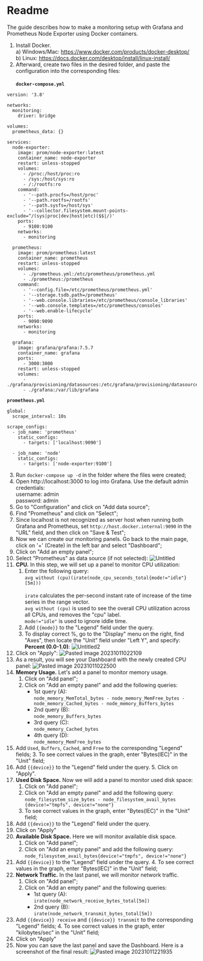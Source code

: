 # Readme

The guide describes how to make a monitoring setup with Grafana and Prometheus Node Exporter using Docker containers.

1. Install Docker.<br>
a) Windows/Mac: https://www.docker.com/products/docker-desktop/<br>
b) Linux: https://docs.docker.com/desktop/install/linux-install/
2. Afterward, create two files in the desired folder, and paste the configuration into the corresponding files:<br><br>
**`docker-compose.yml`**
```
version: '3.8'

networks:
  monitoring:
    driver: bridge

volumes:
  prometheus_data: {}

services:
  node-exporter:
    image: prom/node-exporter:latest
    container_name: node-exporter
    restart: unless-stopped
    volumes:
      - /proc:/host/proc:ro
      - /sys:/host/sys:ro
      - /:/rootfs:ro
    command:
      - '--path.procfs=/host/proc'
      - '--path.rootfs=/rootfs'
      - '--path.sysfs=/host/sys'
      - '--collector.filesystem.mount-points-exclude=^/(sys|proc|dev|host|etc)($$|/)'
    ports:
      - 9100:9100
    networks:
      - monitoring

  prometheus:
    image: prom/prometheus:latest
    container_name: prometheus
    restart: unless-stopped
    volumes:
      - ./prometheus.yml:/etc/prometheus/prometheus.yml
      - ./prometheus:/prometheus
    command:
      - '--config.file=/etc/prometheus/prometheus.yml'
      - '--storage.tsdb.path=/prometheus'
      - '--web.console.libraries=/etc/prometheus/console_libraries'
      - '--web.console.templates=/etc/prometheus/consoles'
      - '--web.enable-lifecycle'
    ports:
      - 9090:9090
    networks:
      - monitoring

  grafana:
    image: grafana/grafana:7.5.7
    container_name: grafana
    ports:
      - 3000:3000
    restart: unless-stopped
    volumes:
      - ./grafana/provisioning/datasources:/etc/grafana/provisioning/datasources
      - ./grafana:/var/lib/grafana
```
**`prometheus.yml`**
```
global:
  scrape_interval: 10s

scrape_configs:
  - job_name: 'prometheus'
    static_configs:
      - targets: ['localhost:9090']

  - job_name: 'node'
    static_configs:
      - targets: ['node-exporter:9100']
```
3. Run `docker-compose up -d` in the folder where the files were created;
4. Open http://localhost:3000 to log into Grafana. Use the default admin credentials:<br>
username: admin<br>
password: admin
5. Go to "Configuration" and click on "Add data source";
6. Find "Prometheus" and click on "Select";
7. Since localhost is not recognized as server host when running both Grafana and Prometheus, set `http://host.docker.internal:9090` in the "URL" field, and then click on "Save & Test";
8. Now we can create our monitoring panels. Go back to the main page, click on '+' (Create) in the left bar and select "Dashboard";
9. Click on "Add an empty panel";
10. Select "Prometheus" as data source (if not selected):
![Untitled](https://github.com/CloudJigglypuff/grafanaandprometheussetup/assets/76413235/55c214cb-3990-42df-917b-09cbd106c2ff)
1. **CPU.** In this step, we will set up a panel to monitor CPU utilization:
   1. Enter the following query:<br>`avg without (cpu)(irate(node_cpu_seconds_total{mode!="idle"}[5m]))`<br><br>
    `irate` calculates the per-second instant rate of increase of the time series in the range vector.<br>
    `avg without (cpu)` is used to see the overall CPU utilization across all CPUs, and removes the "cpu" label.<br>
    `mode!="idle"` is used to ignore iddle time.
   2. Add `{{mode}}` to the "Legend" field under the query.
   3. To display correct %, go to the "Display" menu on the right, find "Axes", then locate the "Unit" field under "Left Y", and specify: **Percent (0.0-1.0)**:
    ![Untitled2](https://github.com/CloudJigglypuff/grafanaandprometheussetup/assets/76413235/2f6b7199-2281-4d27-b0ce-96efb3f3f5e6)
  3. Click on "Apply":
  ![Pasted image 20231011022109](https://github.com/CloudJigglypuff/grafanaandprometheussetup/assets/76413235/d7fb7080-c68a-4831-b040-1a38ce635dfc)
  4. As a result, you will see your Dashboard with the newly created CPU panel:
	![Pasted image 20231011022500](https://github.com/CloudJigglypuff/grafanaandprometheussetup/assets/76413235/8e398328-82d5-482f-942f-3914dfac9914)
3. **Memory Usage.** Let's add a panel to monitor memory usage. 
	1. Click on "Add panel"; 
	2. Click on "Add an empty panel" and add the following queries:
	   - 1st query (A):<br>`node_memory_MemTotal_bytes - node_memory_MemFree_bytes - node_memory_Cached_bytes - node_memory_Buffers_bytes`
	   - 2nd query (B):<br>`node_memory_Buffers_bytes`
	   - 3rd query (C):<br>`node_memory_Cached_bytes`
	   - 4th query (D):<br>`node_memory_MemFree_bytes`
  3. Add `Used`, `Buffers`, `Cached`, and `Free` to the corresponding "Legend" fields;
	3. To see correct values in the graph, enter "Bytes(IEC)" in the "Unit" field;
  4. Add `{{device}}` to the "Legend" field under the query.
	5. Click on "Apply".
5. **Used Disk Space.** Now we will add a panel to monitor used disk space:
	1. Click on "Add panel"; 
	2. Click on "Add an empty panel" and add the following query:<br>`node_filesystem_size_bytes - node_filesystem_avail_bytes {device!="tmpfs", device!="none"}`
	3. To see correct values in the graph, enter "Bytes(IEC)" in the "Unit" field;
  4. Add `{{device}}` to the "Legend" field under the query.
  5. Click on "Apply"
5. **Available Disk Space.** Here we will monitor available disk space.
	1. Click on "Add panel";
	2. Click on "Add an empty panel" and add the following query:<br>`node_filesystem_avail_bytes{device!="tmpfs", device!="none"}`
  3. Add `{{device}}` to the "Legend" field under the query.
	4. To see correct values in the graph, enter "Bytes(IEC)" in the "Unit" field;
6. **Network Traffic.** In the last panel, we will monitor network traffic.
	1. Click on "Add panel";
	2. Click on "Add an empty panel" and the following queries:
	   - 1st query (A):<br>`irate(node_network_receive_bytes_total[5m])`
	   - 2nd query (B):<br>`irate(node_network_transmit_bytes_total[5m])`
  3. Add `{{device}} receive` and `{{device}} transmit` to the corresponding "Legend" fields;
	4. To see correct values in the graph, enter "kilobytes/sec" in the "Unit" field;
  5. Click on "Apply"
7. Now you can save the last panel and save the Dashboard. Here is a screenshot of the final result:
![Pasted image 20231011221935](https://github.com/CloudJigglypuff/grafanaandprometheussetup/assets/76413235/3ec5a74c-60a3-4983-a635-4a7a2e6219ce)

